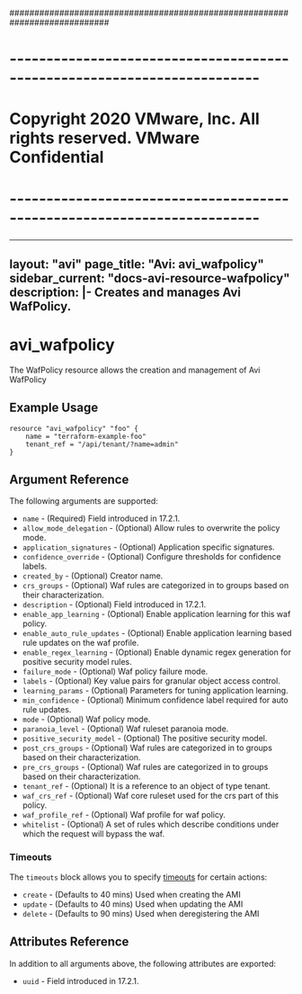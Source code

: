 ############################################################################
# ------------------------------------------------------------------------
# Copyright 2020 VMware, Inc.  All rights reserved. VMware Confidential
# ------------------------------------------------------------------------
###

---
layout: "avi"
page_title: "Avi: avi_wafpolicy"
sidebar_current: "docs-avi-resource-wafpolicy"
description: |-
  Creates and manages Avi WafPolicy.
---

# avi_wafpolicy

The WafPolicy resource allows the creation and management of Avi WafPolicy

## Example Usage

```hcl
resource "avi_wafpolicy" "foo" {
    name = "terraform-example-foo"
    tenant_ref = "/api/tenant/?name=admin"
}
```

## Argument Reference

The following arguments are supported:

* `name` - (Required) Field introduced in 17.2.1.
* `allow_mode_delegation` - (Optional) Allow rules to overwrite the policy mode.
* `application_signatures` - (Optional) Application specific signatures.
* `confidence_override` - (Optional) Configure thresholds for confidence labels.
* `created_by` - (Optional) Creator name.
* `crs_groups` - (Optional) Waf rules are categorized in to groups based on their characterization.
* `description` - (Optional) Field introduced in 17.2.1.
* `enable_app_learning` - (Optional) Enable application learning for this waf policy.
* `enable_auto_rule_updates` - (Optional) Enable application learning based rule updates on the waf profile.
* `enable_regex_learning` - (Optional) Enable dynamic regex generation for positive security model rules.
* `failure_mode` - (Optional) Waf policy failure mode.
* `labels` - (Optional) Key value pairs for granular object access control.
* `learning_params` - (Optional) Parameters for tuning application learning.
* `min_confidence` - (Optional) Minimum confidence label required for auto rule updates.
* `mode` - (Optional) Waf policy mode.
* `paranoia_level` - (Optional) Waf ruleset paranoia  mode.
* `positive_security_model` - (Optional) The positive security model.
* `post_crs_groups` - (Optional) Waf rules are categorized in to groups based on their characterization.
* `pre_crs_groups` - (Optional) Waf rules are categorized in to groups based on their characterization.
* `tenant_ref` - (Optional) It is a reference to an object of type tenant.
* `waf_crs_ref` - (Optional) Waf core ruleset used for the crs part of this policy.
* `waf_profile_ref` - (Optional) Waf profile for waf policy.
* `whitelist` - (Optional) A set of rules which describe conditions under which the request will bypass the waf.


### Timeouts

The `timeouts` block allows you to specify [timeouts](https://www.terraform.io/docs/configuration/resources.html#timeouts) for certain actions:

* `create` - (Defaults to 40 mins) Used when creating the AMI
* `update` - (Defaults to 40 mins) Used when updating the AMI
* `delete` - (Defaults to 90 mins) Used when deregistering the AMI

## Attributes Reference

In addition to all arguments above, the following attributes are exported:

* `uuid` -  Field introduced in 17.2.1.


